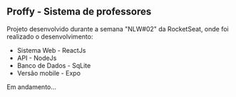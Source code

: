 ## Proffy - Sistema de professores

Projeto desenvolvido durante a semana "NLW#02" da RocketSeat, onde foi realizado o desenvolvimento: 

- Sistema Web - ReactJs
- API - NodeJs
- Banco de Dados - SqLite
- Versão mobile - Expo

Em andamento...
